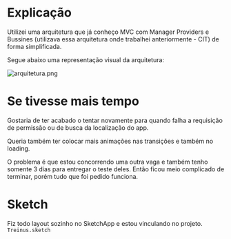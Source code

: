 # Explicação

Utilizei uma arquitetura que já conheço MVC com Manager Providers e Bussines (utilizava essa arquitetura onde trabalhei anteriormente - CIT) de forma simplificada.

Segue abaixo uma representação visual da arquitetura:

![arquitetura.png](https://drive.google.com/uc?export=view&id=0B8C02BR9xVPzX0U1VDJCZTBzNEU)

# Se tivesse mais tempo

Gostaria de ter acabado o tentar novamente para quando falha a requisição de permissão ou de busca da localização do app.

Queria também ter colocar mais animações nas transições e também no loading.

O problema é que estou concorrendo uma outra vaga e também tenho somente 3 dias para entregar o teste deles. Então ficou meio complicado de terminar, porém tudo que foi pedido funciona.

# Sketch

Fiz todo layout sozinho no SketchApp e estou vinculando no projeto. `Treinus.sketch`